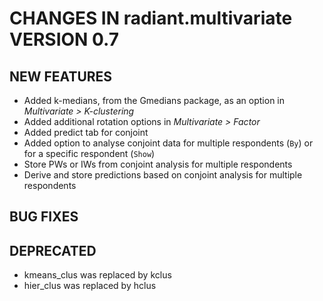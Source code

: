 # CHANGES IN radiant.multivariate VERSION 0.7

## NEW FEATURES
- Added k-medians, from the Gmedians package, as an option in _Multivariate > K-clustering_
- Added additional rotation options in _Multivariate > Factor_
- Added predict tab for conjoint
- Added option to analyse conjoint data for multiple respondents (`By`) or for a specific respondent (`Show`)
- Store PWs or IWs from conjoint analysis for multiple respondents
- Derive and store predictions based on conjoint analysis for multiple respondents

## BUG FIXES

## DEPRECATED
- kmeans_clus was replaced by kclus
- hier_clus was replaced by hclus

